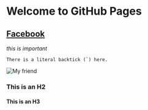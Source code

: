 # Welcome to GitHub Pages

## [Facebook](https://www.facebook.com/chen.han.3597)
  *this is important*
  
  ``There is a literal backtick (`) here.``
  
  ![My friend](/path/123-1502.jpg)
  

### This is an H2

#### This is an H3
